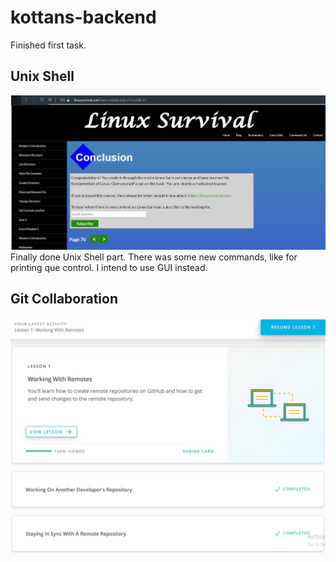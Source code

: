 # kottans-backend
Finished first task. 

## Unix Shell
![screen](materials/screen1.jpg)
Finally done Unix Shell part. There was some new commands, like for printing que control. I intend to use GUI instead. 

## Git Collaboration
![screen](task_git_collaboration/screen2.jpg)
 